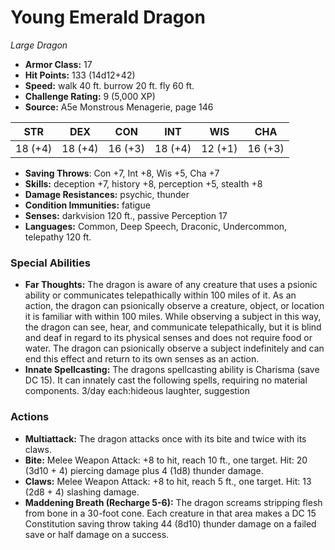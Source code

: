 # Young Emerald Dragon

*Large* *Dragon*

- **Armor Class:** 17
- **Hit Points:** 133 (14d12+42)
- **Speed:** walk 40 ft. burrow 20 ft. fly 60 ft.
- **Challenge Rating:** 9 (5,000 XP)
- **Source:** A5e Monstrous Menagerie, page 146

| STR | DEX | CON | INT | WIS | CHA |
| --- | --- | --- | --- | --- | --- |
| 18 (+4) | 18 (+4) | 16 (+3) | 18 (+4) | 12 (+1) | 16 (+3) |

- **Saving Throws**: Con +7, Int +8, Wis +5, Cha +7
- **Skills:** deception +7, history +8, perception +5, stealth +8
- **Damage Resistances:** psychic, thunder
- **Condition Immunities:** fatigue
- **Senses:** darkvision 120 ft., passive Perception 17
- **Languages:** Common, Deep Speech, Draconic, Undercommon, telepathy 120 ft.

### Special Abilities

- **Far Thoughts:** The dragon is aware of any creature that uses a psionic ability or communicates telepathically within 100 miles of it. As an action, the dragon can psionically observe a creature, object, or location it is familiar with within 100 miles. While observing a subject in this way, the dragon can see, hear, and communicate telepathically, but it is blind and deaf in regard to its physical senses and does not require food or water. The dragon can psionically observe a subject indefinitely and can end this effect and return to its own senses as an action.
- **Innate Spellcasting:** The dragons spellcasting ability is Charisma (save DC 15). It can innately cast the following spells, requiring no material components. 3/day each:hideous laughter, suggestion

### Actions

- **Multiattack:** The dragon attacks once with its bite and twice with its claws.
- **Bite:** Melee Weapon Attack: +8 to hit, reach 10 ft., one target. Hit: 20 (3d10 + 4) piercing damage plus 4 (1d8) thunder damage.
- **Claws:** Melee Weapon Attack: +8 to hit, reach 5 ft., one target. Hit: 13 (2d8 + 4) slashing damage.
- **Maddening Breath (Recharge 5-6):** The dragon screams  stripping flesh from bone in a 30-foot cone. Each creature in that area makes a DC 15 Constitution saving throw  taking 44 (8d10) thunder damage on a failed save or half damage on a success.


